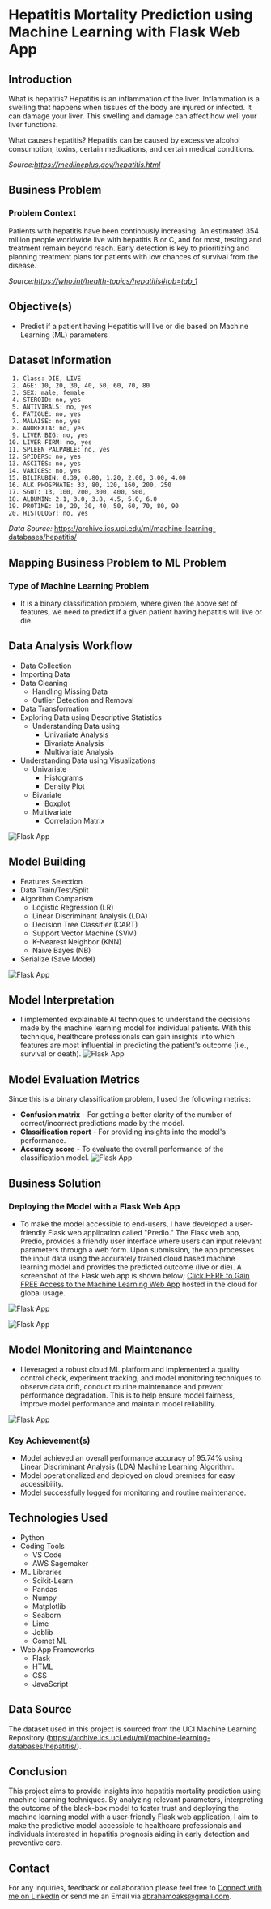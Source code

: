# Hepatitis Mortality Prediction using Machine Learning with Flask Web App

## Introduction 
What is hepatitis?
Hepatitis is an inflammation of the liver. Inflammation is a swelling that happens when tissues of the body are injured or infected. It can damage your liver. This swelling and damage can affect how well your liver functions.

What causes hepatitis?
Hepatitis can be caused by excessive alcohol consumption, toxins, certain medications, and certain medical conditions.

*Source:https://medlineplus.gov/hepatitis.html*

## Business Problem 
### Problem Context
Patients with hepatitis have been continously increasing. An estimated 354 million people worldwide live with hepatitis B or C, and for most, testing and treatment remain beyond reach. Early detection is key to prioritizing and planning treatment plans for patients with low chances of survival from the disease.

*Source:https://who.int/health-topics/hepatitis#tab=tab_1*

## Objective(s)
- Predict if a patient having Hepatitis will live or die based on Machine Learning (ML) parameters 


## Dataset Information
     1. Class: DIE, LIVE
     2. AGE: 10, 20, 30, 40, 50, 60, 70, 80
     3. SEX: male, female
     4. STEROID: no, yes
     5. ANTIVIRALS: no, yes
     6. FATIGUE: no, yes
     7. MALAISE: no, yes
     8. ANOREXIA: no, yes
     9. LIVER BIG: no, yes
    10. LIVER FIRM: no, yes
    11. SPLEEN PALPABLE: no, yes
    12. SPIDERS: no, yes
    13. ASCITES: no, yes
    14. VARICES: no, yes
    15. BILIRUBIN: 0.39, 0.80, 1.20, 2.00, 3.00, 4.00
    16. ALK PHOSPHATE: 33, 80, 120, 160, 200, 250
    17. SGOT: 13, 100, 200, 300, 400, 500, 
    18. ALBUMIN: 2.1, 3.0, 3.8, 4.5, 5.0, 6.0
    19. PROTIME: 10, 20, 30, 40, 50, 60, 70, 80, 90
    20. HISTOLOGY: no, yes

    
*Data Source:* https://archive.ics.uci.edu/ml/machine-learning-databases/hepatitis/


## Mapping Business Problem to ML Problem

### Type of Machine Learning Problem
+ It is a binary classification problem, where given the above set of features, we need to predict if a given patient having hepatitis will live or die.


## Data Analysis Workflow
- Data Collection
- Importing Data
- Data Cleaning
  - Handling Missing Data
  - Outlier Detection and Removal
- Data Transformation
- Exploring Data using Descriptive Statistics
  - Understanding Data using
    - Univariate Analysis
    - Bivariate Analysis
    - Multivariate Analysis
- Understanding Data using Visualizations
    - Univariate
      - Histograms
      - Density Plot
    - Bivariate
      - Boxplot
    - Multivariate
      - Correlation Matrix

![Flask App](static/histogram.png)

## Model Building 
+ Features Selection
+ Data Train/Test/Split
+ Algorithm Comparism
    - Logistic Regression (LR)
    - Linear Discriminant Analysis (LDA)
    - Decision Tree Classifier (CART)
    - Support Vector Machine (SVM)
    - K-Nearest Neighbor (KNN)
    - Naive Bayes (NB)
+ Serialize (Save Model)

![Flask App](static/model_img.png)


## Model Interpretation
 + I implemented explainable AI techniques to understand the decisions made by the machine learning model for individual patients. With this technique, healthcare professionals can gain insights into which features are most influential in predicting the patient's outcome (i.e., survival or death). 
![Flask App](static/explainer.jpg)

## Model Evaluation Metrics
Since this is a binary classification problem, I used the following metrics:
* **Confusion matrix** - For getting a better clarity of the number of correct/incorrect predictions made by the model.
* **Classification report** - For providing insights into the model's performance.
* **Accuracy score** - To evaluate the overall performance of the classification model.
  ![Flask App](static/evaluation.jpg)



## Business Solution 
  ### Deploying the Model with a Flask Web App
 + To make the model accessible to end-users, I have developed a user-friendly Flask web application called "Predio." The Flask web app, Predio, provides a friendly user interface where users can input relevant parameters through a web form. Upon submission, the app processes the input data using the accurately trained cloud based machine learning model and provides the predicted outcome (live or die). A screenshot of the Flask web app is shown below;  [Click HERE to Gain FREE Access to the Machine Learning Web App](http://abrahamoaks.pythonanywhere.com/) hosted in the cloud for global usage.


![Flask App](static/hep_assess.jpg)




![Flask App](static/hep_assess2.jpg)

## Model Monitoring and Maintenance 
- I leveraged a robust cloud ML platform and implemented a quality control check, experiment tracking, and model monitoring techniques to observe data drift, conduct routine maintenance and prevent performance degradation. This is to help ensure model fairness, improve model performance and maintain model reliability.


![Flask App](static/monitor.jpg)

### Key Achievement(s)
 + Model achieved an overall performance accuracy of 95.74% using Linear Discriminant Analysis (LDA) Machine Learning Algorithm.
 + Model operationalized and deployed on cloud premises for easy accessibility.
 + Model successfully logged for monitoring and routine maintenance.
  
## Technologies Used
- Python 
- Coding Tools
   - VS Code
   - AWS Sagemaker
- ML Libraries 
  - Scikit-Learn
  - Pandas
  - Numpy
  - Matplotlib
  - Seaborn
  - Lime
  - Joblib
  - Comet ML
- Web App Frameworks 
  - Flask
  - HTML
  - CSS
  - JavaScript 

## Data Source
The dataset used in this project is sourced from the UCI Machine Learning Repository (https://archive.ics.uci.edu/ml/machine-learning-databases/hepatitis/).


## Conclusion
This project aims to provide insights into hepatitis mortality prediction using machine learning techniques. By analyzing relevant parameters, interpreting the outcome of the black-box model to foster trust and deploying the machine learning model with a user-friendly Flask web application, I aim to make the predictive model accessible to healthcare professionals and individuals interested in hepatitis prognosis aiding in early detection and preventive care.


## Contact
For any inquiries, feedback or collaboration please feel free to [Connect with me on LinkedIn](https://www.linkedin.com/in/abraham-obianke-269112197?utm_source=share&utm_campaign=share_via&utm_content=profile&utm_medium=android_app) or send me an Email via  [abrahamoaks@gmail.com](mailto:your_email@example.com).
